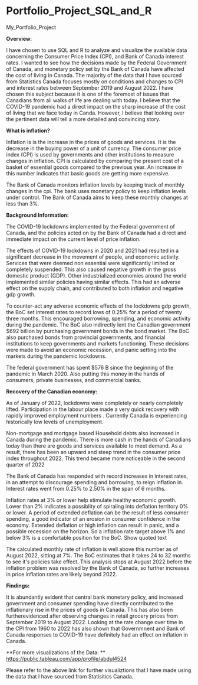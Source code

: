 # Portfolio_Project_SQL_and_R
My_Portfolio_Project

**Overview**:

I have chosen to use SQL and R to analyze and visualize the available data concerning the Consumer Price Index (CPI), and Bank of Canada interest rates. I wanted to see how the decisions made by the Federal Government of Canada, and monetary policy set by the Bank of Canada have affected the cost of living in Canada. The majority of the data that I have sourced from Statistics Canada focuses mostly on conditions and changes to CPI and interest rates between September 2019 and August 2022. I have chosen this subject because it is one of the foremost of issues that Canadians from all walks of life are dealing with today. I believe that the COVID-19 pandemic had a direct impact on the sharp increase of the cost of living that we face today in Canda. However, I believe that looking over the pertinent data will tell a more detailed and convincing story.



**What is inflation?**

Inflation is is the increase in the prices of goods and services. It is the decrease in the buying power of a unit of currency. The consumer price index (CPI) is used by governments and other institutions to measure changes in inflation. CPI is calculated by comparing the present cost of a basket of essential goods compared to the previous year. An increase in this number indicates that basic goods are getting more expensive.

The Bank of Canada monitors inflation levels by keeping track of monthly changes in the cpi. The bank uses monetary policy to keep inflation levels under control. The Bank of Canada aims to keep these monthly changes at less than 3%. 



**Background Information:**


The COVID-19 lockdowns implemented by the Federal government of Canada, and the policies acted on by the Bank of Canada had a direct and immediate impact on the current level of price inflation. 

The effects of COVID-19 lockdowns in 2020 and 2021 had resulted in a significant decrease in the movement of people, and economic activity. Services that were deemed non essential were significantly limited or completely suspended. This also caused negative growth in the gross domestic product (GDP). Other industrialized economies around the world implemented similar policies having similar effects. This had an adverse effect on the supply chain, and contributed to both inflation and negative gdp growth. 

To counter-act any adverse economic effects of the lockdowns gdp growth, the BoC set interest rates to record lows of 0.25% for a period of twenty three months. This encouraged borrowing, spending, and economic activity during the pandemic. The BoC also indirectly lent the Canadian government $692 billion by purchasing government bonds in the bond market. The BoC also purchased bonds from provincial governments, and financial institutions to keep governments and markets functioning. These decisions were made to avoid an economic recession, and panic setting into the markets during the pandemic lockdowns.

The federal government has spent $576 B since the beginning of the pandemic in March 2020. Also putting this money in the hands of consumers, private businesses, and commercial banks. 
 
 
 

**Recovery of the Canadian economy:**


As of January of 2022, lockdowns were completely or nearly completely lifted. Participation in the labour place made a very quick recovery with rapidly improved employment numbers . Currently Canada is experiencing historically low levels of unemployment.

Non-mortgage and mortgage based Household debts also increased in Canada during the pandemic. There is more cash in the hands of Canadians today than there are goods and services available to meet demand. As a result, there has been an upward and steep trend in the consumer price index throughout 2022. This trend became more noticeable in the second quarter of 2022

The Bank of Canada has responded with record increases in interest rates, in an attempt to discourage spending and borrowing, to reign inflation in. Interest rates went from 0.25% to 2.50% in the span of 6 months. 

Inflation rates at 3% or lower help stimulate healthy economic growth. Lower than 2% indicates a possiblity of spiraling into deflation territory 0% or lower. A period of extended deflation can be the result of less consumer spending, a good indicator of an erosion in consumer confidence in the economy. Extended deflation or high inflation can result in panic, and a possible recession on the horizon. So a inflation rate target above 1% and below 3% is a comfortable position for the BoC.
Show quoted text

The calculated monthly rate of inflation is well above this number as of August 2022, sitting at 7%. The BoC estimates that it takes 24 to 32 months to see it's policies take effect. This analysis stops at August 2022 before the inflation problem was resolved by the Bank of Canada, so further increases in price inflation rates are likely beyond 2022. 



**Findings:**

It is abundantly evident that central bank monetary policy, and increased government and consumer spending have directly contributed to the inflationary rise in the prices of goods in Canada. This has also been furtherevidenced after observing changes in retail grocery prices from September 2019 to August 2022. Looking at the rate change over time in the CPI from 1960 to 2022 has also shown that Governmnent and Bank of Canada responses to COVID-19 have definitely had an effect on inflation in Canada. 


**For more visualizations of the Data:
**
https://public.tableau.com/app/profile/abdul4524

Please refer to the above link for further visualiztions that I have made using the data that I have sourced from Statisitics Canada.
